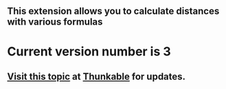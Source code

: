 ## This extension allows you to calculate distances with various formulas

# Current version number is 3

## [Visit this topic](https://community.thunkable.com/t/distance-tools-extension/7175) at [Thunkable](http:/thunkable.com) for updates.